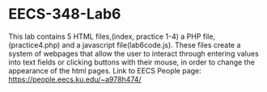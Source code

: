 # EECS-348-Lab6
This lab contains 5 HTML files,(index, practice 1-4) a PHP file,(practice4.php) and a javascript file(lab6code.js). These files create a system of webpages that allow the user to interact through entering values into text fields or clicking buttons with their mouse, in order to change the appearance of the html pages.
Link to EECS People page: https://people.eecs.ku.edu/~a978h474/
